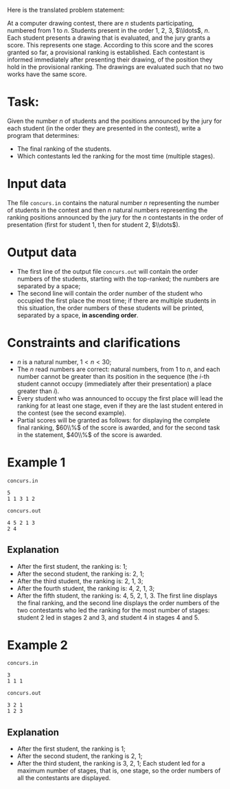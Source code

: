 Here is the translated problem statement:

At a computer drawing contest, there are $n$ students participating, numbered from $1$ to $n$. Students present in the order $1$, $2$, $3$, $\\ldots$, $n$. Each student presents a drawing that is evaluated, and the jury grants a score. This represents one stage. According to this score and the scores granted so far, a provisional ranking is established. Each contestant is informed immediately after presenting their drawing, of the position they hold in the provisional ranking. The drawings are evaluated such that no two works have the same score.

# Task:

Given the number $n$ of students and the positions announced by the jury for each student (in the order they are presented in the contest), write a program that determines:
* The final ranking of the students.
* Which contestants led the ranking for the most time (multiple stages).

# Input data

The file `concurs.in` contains the natural number $n$ representing the number of students in the contest and then $n$ natural numbers representing the ranking positions announced by the jury for the $n$ contestants in the order of presentation (first for student $1$, then for student $2$, $\\dots$).

# Output data

- The first line of the output file `concurs.out` will contain the order numbers of the students, starting with the top-ranked; the numbers are separated by a space;
- The second line will contain the order number of the student who occupied the first place the most time; if there are multiple students in this situation, the order numbers of these students will be printed, separated by a space, **in ascending order**.

# Constraints and clarifications

- $n$ is a natural number, $1 < n < 30$;
- The $n$ read numbers are correct: natural numbers, from $1$ to $n$, and each number cannot be greater than its position in the sequence (the $i$-th student cannot occupy (immediately after their presentation) a place greater than $i$).
- Every student who was announced to occupy the first place will lead the ranking for at least one stage, even if they are the last student entered in the contest (see the second example).
- Partial scores will be granted as follows: for displaying the complete final ranking, $60\\%$ of the score is awarded, and for the second task in the statement, $40\\%$ of the score is awarded.

# Example 1

`concurs.in`
```
5
1 1 3 1 2
```

`concurs.out`
```
4 5 2 1 3
2 4 
```

## Explanation

* After the first student, the ranking is: $1$;
* After the second student, the ranking is: $2$, $1$;
* After the third student, the ranking is: $2$, $1$, $3$;
* After the fourth student, the ranking is: $4$, $2$, $1$, $3$;
* After the fifth student, the ranking is: $4$, $5$, $2$, $1$, $3$.
The first line displays the final ranking, and the second line displays the order numbers of the two contestants who led the ranking for the most number of stages: student $2$ led in stages $2$ and $3$, and student $4$ in stages $4$ and $5$.

# Example 2

`concurs.in`
```
3
1 1 1
```

`concurs.out`
```
3 2 1 
1 2 3
```

## Explanation

* After the first student, the ranking is $1$;
* After the second student, the ranking is $2$, $1$;
* After the third student, the ranking is $3$, $2$, $1$;
Each student led for a maximum number of stages, that is, one stage, so the order numbers of all the contestants are displayed.

